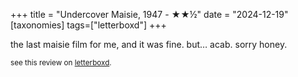 +++
title = "Undercover Maisie, 1947 - ★★½"
date = "2024-12-19"
[taxonomies]
tags=["letterboxd"]
+++

the last maisie film for me, and it was fine. but… acab. sorry honey.

<small>see this review on <a href="https://letterboxd.com/nonmodernist/film/undercover-maisie/">letterboxd</a>.